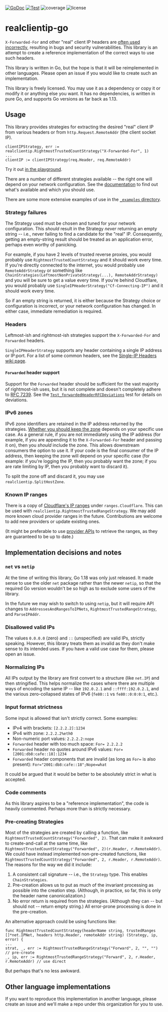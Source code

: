 [![GoDoc](https://godoc.org/github.com/realclientip/realclientip-go?status.svg)](http://godoc.org/github.com/realclientip/realclientip-go)
[![Test](https://github.com/realclientip/realclientip-go/actions/workflows/test.yml/badge.svg)](https://github.com/realclientip/realclientip-go/actions/workflows/test.yml)
![coverage](https://img.shields.io/badge/coverage-100%25-success?style=flat)
![license](https://img.shields.io/badge/license-Unlicense-important.svg?style=flat)

# realclientip-go

`X-Forwarded-For` and other "real" client IP headers are [often used incorrectly](https://adam-p.ca/blog/2022/03/x-forwarded-for/), resulting in bugs and security vulnerabilities. This library is an attempt to create a reference implementation of the correct ways to use such headers.

This library is written in Go, but the hope is that it will be reimplemented in other languages. Please open an issue if you would like to create such an implementation.


This library is freely licensed. You may use it as a dependency or copy it or modify it or anything else you want. It has no dependencies, is written in pure Go, and supports Go versions as far back as 1.13.

## Usage

This library provides strategies for extracting the desired "real" client IP from various headers or from `http.Request.RemoteAddr` (the client socket IP).

```golang
clientIPStrategy, err := realclientip.RightmostTrustedCountStrategy("X-Forwarded-For", 1)
...
clientIP := clientIPStrategy(req.Header, req.RemoteAddr)
```

Try it out [in the playground](https://go.dev/play/p/Z0jNsEcOCnL).

There are a number of different strategies available -- the right one will depend on your network configuration. See the [documentation](https://pkg.go.dev/github.com/realclientip/realclientip-go) to find out what's available and which you should use.

There are some more extensive examples of use in the [`_examples` directory](/_examples/).

### Strategy failures

The Strategy used must be chosen and tuned for your network configuration. This _should_ result in the Strategy _never_ returning an empty string -- i.e., never failing to find a candidate for the "real" IP. Consequently, getting an empty-string result should be treated as an application error, perhaps even worthy of panicking.

For example, if you have 2 levels of trusted reverse proxies, you would probably use `RightmostTrustedCountStrategy` and it should work every time. If you're directly connected to the internet, you would probably use `RemoteAddrStrategy` or something like `ChainStrategies(LeftmostNonPrivateStrategy(...), RemoteAddrStrategy)` and you will be sure to get a value every time. If you're behind Cloudflare, you would probably use `SingleIPHeaderStrategy("Cf-Connecting-IP")` and it should work every time.

So if an empty string is returned, it is either because the Strategy choice or configuration is incorrect, or your network configuration has changed. In either case, immediate remediation is required.

### Headers

Leftmost-ish and rightmost-ish strategies support the `X-Forwarded-For` and `Forwarded` headers.

`SingleIPHeaderStrategy` supports any header containing a single IP address or IP:port. For a list of some common headers, see the [Single-IP Headers wiki page](https://github.com/realclientip/realclientip-go/wiki/Single-IP-Headers).

#### `Forwarded` header support

Support for the `Forwarded` header should be sufficient for the vast majority of rightmost-ish uses, but it is not complete and doesn't completely adhere  to [RFC 7239](https://datatracker.ietf.org/doc/html/rfc7239). See the [`Test_forwardedHeaderRFCDeviations`](https://github.com/realclientip/realclientip-go/blob/65719ac74acb471001b3049b4270a3cc38920a30/realclientip_test.go#L1895) test for details on deviations.

### IPv6 zones

IPv6 zone identifiers are retained in the IP address returned by the strategies. [Whether you should keep the zone](https://adam-p.ca/blog/2022/03/strip-ipv6-zone/) depends on your specific use case. As a general rule, if you are not immediately using the IP address (for example, if you are appending it to the `X-Forwarded-For` header and passing it on), then you _should_ include the zone. This allows downstream consumers the option to use it. If your code is the final consumer of the IP address, then keeping the zone will depend on your specific case (for example: if you're logging the IP, then you probably want the zone; if you are rate limiting by IP, then you probably want to discard it).

To split the zone off and discard it, you may use `realclientip.SplitHostZone`.

### Known IP ranges

There is a copy of [Cloudflare's IP ranges](https://www.cloudflare.com/ips/) under `ranges.Cloudflare`. This can be used with `realclientip.RightmostTrustedRangeStrategy`. We may add more known cloud provider ranges in the future. Contributions are welcome to add new providers or update existing ones.

(It might be preferable to use [provider APIs](https://api.cloudflare.com/#cloudflare-ips-properties) to retrieve the ranges, as they are guaranteed to be up to date.)

## Implementation decisions and notes

### `net` vs `netip`

At the time of writing this library, Go 1.18 was only just released. It made sense to use the older `net` package rather than the newer `netip`, so that the required Go version wouldn't be so high as to exclude some users of the library.

In the future we may wish to switch to using `netip`, but it will require API changes to `AddressesAndRangesToIPNets`, `RightmostTrustedRangeStrategy`, and `ParseIPAddr`.

### Disallowed valid IPs

The values `0.0.0.0` (zero) and `::` (unspecified) are valid IPs, strictly speaking. However, this library treats them as invalid as they don't make sense to its intended uses. If you have a valid use case for them, please open an issue.

### Normalizing IPs

All IPs output by the library are first convert to a structure (like `net.IP`) and then stringified. This helps normalize the cases where there are multiple ways of encoding the same IP -- like `192.0.2.1` and `::ffff:192.0.2.1`, and the various zero-collapsed states of IPv6 (`fe80::1` vs `fe80::0:0:0:1`, etc.).

### Input format strictness

Some input is allowed that isn't strictly correct. Some examples:

* IPv4 with brackets: `[2.2.2.2]:1234`
* IPv4 with zone: `2.2.2.2%eth0`
* Non-numeric port values: `2.2.2.2:nope`
* `Forwarded` header with too much space: `For= 2.2.2.2`
* `Forwarded` header no quotes around IPv6 values: `For=[2001:db8:cafe::18]:1234`
* `Forwarded` header components that are invalid (as long as `For=` is also present): `For="2001:db8:cafe::18";Nope=what`

It could be argued that it would be better to be absolutely strict in what is accepted.

### Code comments

As this library aspires to be a "reference implementation", the code is heavily commented. Perhaps more than is strictly necessary.

### Pre-creating Strategies

Most of the strategies are created by calling a function, like `RightmostTrustedCountStrategy("Forwarded", 2)`. That can make it awkward to create-and-call at the same time, like `RightmostTrustedCountStrategy("Forwarded", 2)(r.Header, r.RemoteAddr)`. We could have instead implemented non-pre-created functions, like `RightmostTrustedCountStrategy("Forwarded", 2, r.Header, r.RemoteAddr)`. The reasons for the way we did it include:
1. A consistent call signature -- i.e., the `Strategy` type. This enables `ChainStrategies`.
2. Pre-creation allows us to put as much of the invariant processing as possible into the creation step. (Although, in practice, so far, this is only the header name canonicalization.)
3. No error return is required from the strategies. (Although they can -- but should not -- return empty string.) All error-prone processing is done in the pre-creation.

An alternative approach could be using functions like:

```
func RightmostTrustedCountStrategy(headerName string, trustedRanges []*net.IPNet, headers http.Header, remoteAddr string) (Strategy, ip, error) {
...
strat, _, err := RightmostTrustedRangeStrategy("Forward", 2, "", "")              // pre-create
_, ip, err := RightmostTrustedRangeStrategy("Forward", 2, r.Header, r.RemoteAddr) // use direct
```

But perhaps that's no less awkward.

## Other language implementations

If you want to reproduce this implementation in another language, please create an issue and we'll make a repo under this organization for you to use.
